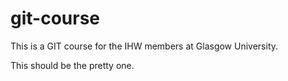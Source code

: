 # git-course
This is a GIT course for the IHW members at Glasgow University.



This should be the pretty one.
